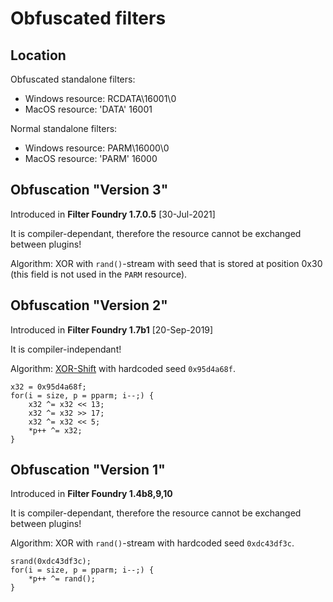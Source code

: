 # Obfuscated filters

## Location

Obfuscated standalone filters:
- Windows resource: RCDATA\16001\0
- MacOS resource: 'DATA' 16001

Normal standalone filters:
- Windows resource: PARM\16000\0
- MacOS resource: 'PARM' 16000

## Obfuscation "Version 3"

Introduced in **Filter Foundry 1.7.0.5** [30-Jul-2021]

It is compiler-dependant, therefore the resource cannot be exchanged between plugins!

Algorithm: XOR with `rand()`-stream with seed that is stored at position 0x30
(this field is not used in the `PARM` resource).

## Obfuscation "Version 2"

Introduced in **Filter Foundry 1.7b1** [20-Sep-2019]

It is compiler-independant!

Algorithm: [XOR-Shift](https://de.wikipedia.org/wiki/Xorshift "XOR-Shift") with hardcoded seed `0x95d4a68f`.

    x32 = 0x95d4a68f;
    for(i = size, p = pparm; i--;) {
		x32 ^= x32 << 13;
		x32 ^= x32 >> 17;
		x32 ^= x32 << 5;
		*p++ ^= x32;
    }

## Obfuscation "Version 1"

Introduced in **Filter Foundry 1.4b8,9,10**

It is compiler-dependant, therefore the resource cannot be exchanged between plugins!

Algorithm: XOR with `rand()`-stream with hardcoded seed `0xdc43df3c`.

    srand(0xdc43df3c);
    for(i = size, p = pparm; i--;) {
    	*p++ ^= rand();
    }